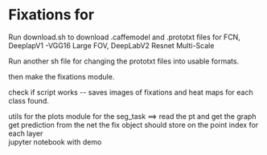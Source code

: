 # Fixations for

Run download.sh to download .caffemodel and .prototxt files for FCN, DeeplapV1 -VGG16 Large FOV, DeepLabV2 Resnet Multi-Scale

Run another sh file for changing the prototxt files into usable formats.

then make the fixations module.

check if script works -- saves images of fixations and heat maps for each class found.

utils for the plots
module for the seg_task ==> 
   read the pt and get the graph
   get prediction from the net
   the fix object should store on the point index for each layer  
jupyter notebook with demo

